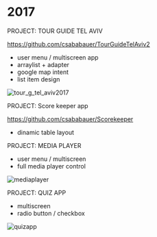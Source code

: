 # 2017

PROJECT: TOUR GUIDE TEL AVIV

https://github.com/csababauer/TourGuideTelAviv2
- user menu / multiscreen app
- arraylist + adapter
- google map intent
- list item design

![tour_g_tel_aviv2017](https://cloud.githubusercontent.com/assets/5279297/26700861/e2e9e796-4716-11e7-8f41-13375bfb4507.gif)


PROJECT: Score keeper app

https://github.com/csababauer/Scorekeeper
- dinamic table layout 






PROJECT: MEDIA PLAYER
- user menu / multiscreen 
- full media player control

![mediaplayer](https://user-images.githubusercontent.com/5279297/27935444-11f4e3d6-62a3-11e7-8d9c-0eb01f96d2c2.gif)



PROJECT: QUIZ APP
- multiscreen
- radio button / checkbox

![quizapp](https://user-images.githubusercontent.com/5279297/27935542-9049ec22-62a3-11e7-8942-54f73fee1564.gif)


